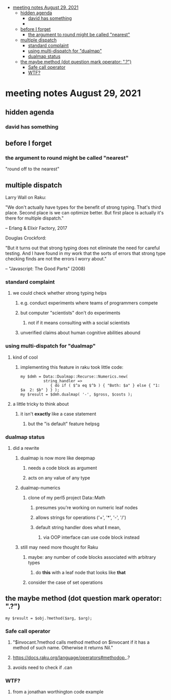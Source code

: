 - [meeting notes August 29, 2021](#orgd88dea8)
  - [hidden agenda](#org663dd57)
    - [david has something](#org72b367a)
    - [](#org6285790)
  - [before I forget](#org259947a)
    - [the argument to round might be called "nearest"](#org6d5793a)
  - [multiple dispatch](#orgd258ccc)
    - [standard complaint](#org8deb432)
    - [using multi-dispatch for "dualmap"](#orgc42b30d)
    - [dualmap status](#orgaf0831d)
  - [the maybe method (dot question mark operator: ".?")](#org7c450f8)
    - [Safe call operator](#orga79122c)
    - [WTF?](#org153b05e)


<a id="orgd88dea8"></a>

# meeting notes August 29, 2021


<a id="org663dd57"></a>

## hidden agenda


<a id="org72b367a"></a>

### david has something


<a id="org6285790"></a>

### 


<a id="org259947a"></a>

## before I forget


<a id="org6d5793a"></a>

### the argument to round might be called "nearest"

"round off to the nearest"


<a id="orgd258ccc"></a>

## multiple dispatch

Larry Wall on Raku:

"We don't actually have types for the benefit of strong typing. That's third place. Second place is we can optimize better. But first place is actually it's there for multiple dispatch."

&#x2013; Erlang & Elixir Factory, 2017

Douglas Crockford:

"But it turns out that strong typing does not eliminate the need for careful testing. And I have found in my work that the sorts of errors that strong type checking finds are not the errors I worry about."

&#x2013; "Javascript: The Good Parts" (2008)


<a id="org8deb432"></a>

### standard complaint

1.  we could check whether strong typing helps

    1.  e.g. conduct experiments where teams of programmers compete
    
    2.  but computer "scientists" don't do experiments
    
        1.  not if it means consulting with a social scientists
    
    3.  unverified claims about human cognitive abilities abound


<a id="orgc42b30d"></a>

### using multi-dispatch for "dualmap"

1.  kind of cool

    1.  implementing this feature in raku took little code:
    
        ```perl6
        my $dmh = Data::Dualmap::Recurse::Numerics.new( 
                  string_handler => 
                     { do if ( $^a eq $^b ) { "Both: $a" } else { "1: $a  2: $b" } } );
        my $result = $dmh.dualmap( '-', $gross, $costs );
        ```

2.  a little tricky to think about

    1.  it isn't **exactly** like a case statement
    
        1.  but the "is default" feature helpsg


<a id="orgaf0831d"></a>

### dualmap status

1.  did a rewrite

    1.  dualmap is now more like deepmap
    
        1.  needs a code block as argument
        
        2.  acts on any value of any type
    
    2.  dualmap-numerics
    
        1.  clone of my perl5 project Data::Math
        
            1.  presumes you're working on numeric leaf nodes
            
            2.  allows strings for operations ('+', '\*', '-', '/')
            
            3.  default string handler does what **I** mean,
            
                1.  via OOP interface can use code block instead
    
    3.  still may need more thought for Raku
    
        1.  maybe: any number of code blocks associated with arbitrary types
        
            1.  do **this** with a leaf node that looks like **that**
        
        2.  consider the case of set operations


<a id="org7c450f8"></a>

## the maybe method (dot question mark operator: ".?")

```perl6
my $result = $obj.?method($arg, $arg);
```


<a id="orga79122c"></a>

### Safe call operator

1.  "$invocant.?method calls method method on $invocant if it has a method of such name. Otherwise it returns Nil."

2.  <https://docs.raku.org/language/operators#methodop>\_.?

3.  avoids need to check if .can


<a id="org153b05e"></a>

### WTF?

1.  from a jonathan worthington code example
